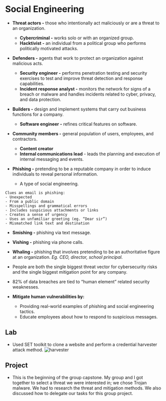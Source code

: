 # Social Engineering 

- **Threat actors -** those who intentionally act maliciously or are a threat to an organization.
  - **Cybercriminal -** works solo or with an organized group.
  -  **Hacktivist -** an individual from a political group who performs politically motivated attacks.
- **Defenders -** agents that work to protect an organization against malicious acts.
  - **Security engineer -** performs penetration testing and security exercises to test and improve threat detection and response capabilities.
  - **Incident response analyst -** monitors the network for signs of a breach or malware and handles incidents related to cyber, privacy, and data protection.
- **Builders -** design and implement systems that carry out business functions for a company.
  - **Software engineer -** refines critical features on software.
- **Community members -** general population of users, employees, and contractors.
  - **Content creator**
  - **Internal communications lead** - leads the planning and execution of internal messaging and events.

- **Phishing -** pretending to be a reputable company in order to induce individuals to reveal personal information.
  - A type of social engineering.
 ```
Clues an email is phishing:
- Unexpected
- From a public domain
- Misspellings and grammatical errors
- Includes suspicious attachments or links
- Creates a sense of urgency
- Uses an unfamiliar greeting (eg. “Dear sir”)
- Mismatched link text and destination
```
- **Smishing -** phishing via text message.
- **Vishing -** phishing via phone calls.
- **Whaling -** phishing that involves pretending to be an authoritative figure at an organization. *Eg. CEO, director, school principal.*

- People are both the single biggest threat vector for cybersecurity risks and the single biggest mitigation point for any company.
- 82% of data breaches are tied to “human element” related security weaknesses.
- **Mitigate human vulnerabilities by:**
  - Providing real-world examples of phishing and social engineering tactics.
  - Educate employees about how to respond to suspicious messages.

## Lab 
- Used SET toolkit to clone a website and perform a credential harvester attack method.
![harvester](https://github.com/user-attachments/assets/1c245c94-1eb7-4b5e-97dd-16d4ca2fefe6)


## Project
- This is the beginning of the group capstone. My group and I got together to select a threat we were interested in; we chose Trojan malware. We had to research the threat and mitigation methods. We also discussed how to delegate our tasks for this group project. 

